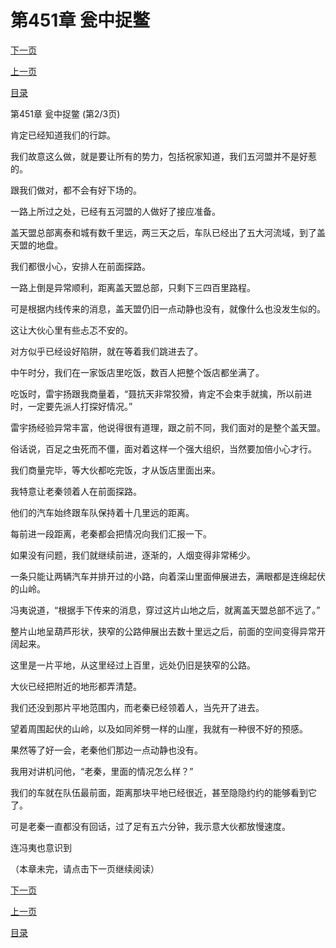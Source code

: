 <h1>第451章   瓮中捉鳖</h1>
            <div><p><a href="./1352_%E7%AC%AC451%E7%AB%A0_%E7%93%AE%E4%B8%AD%E6%8D%89%E9%B3%96.md">下一页</a></p><p><a href="./1350_%E7%AC%AC451%E7%AB%A0_%E7%93%AE%E4%B8%AD%E6%8D%89%E9%B3%96.md">上一页</a></p><p><a href="../">目录</a></p></div>
            <div><p>第451章   瓮中捉鳖 (第2/3页)</p><p>肯定已经知道我们的行踪。</p><p>我们故意这么做，就是要让所有的势力，包括祝家知道，我们五河盟并不是好惹的。</p><p>跟我们做对，都不会有好下场的。</p><p>一路上所过之处，已经有五河盟的人做好了接应准备。</p><p>盖天盟总部离泰和城有数千里远，两三天之后，车队已经出了五大河流域，到了盖天盟的地盘。</p><p>我们都很小心，安排人在前面探路。</p><p>一路上倒是异常顺利，距离盖天盟总部，只剩下三四百里路程。</p><p>可是根据内线传来的消息，盖天盟仍旧一点动静也没有，就像什么也没发生似的。</p><p>这让大伙心里有些忐忑不安的。</p><p>对方似乎已经设好陷阱，就在等着我们跳进去了。</p><p>中午时分，我们在一家饭店里吃饭，数百人把整个饭店都坐满了。</p><p>吃饭时，雷宇扬跟我商量着，“聂抗天非常狡猾，肯定不会束手就擒，所以前进时，一定要先派人打探好情况。”</p><p>雷宇扬经验异常丰富，他说得很有道理，跟之前不同，我们面对的是整个盖天盟。</p><p>俗话说，百足之虫死而不僵，面对着这样一个强大组织，当然要加倍小心才行。</p><p>我们商量完毕，等大伙都吃完饭，才从饭店里面出来。</p><p>我特意让老秦领着人在前面探路。</p><p>他们的汽车始终跟车队保持着十几里远的距离。</p><p>每前进一段距离，老秦都会把情况向我们汇报一下。</p><p>如果没有问题，我们就继续前进，逐渐的，人烟变得非常稀少。</p><p>一条只能让两辆汽车并排开过的小路，向着深山里面伸展进去，满眼都是连绵起伏的山岭。</p><p>冯夷说道，“根据手下传来的消息，穿过这片山地之后，就离盖天盟总部不远了。”</p><p>整片山地呈葫芦形状，狭窄的公路伸展出去数十里远之后，前面的空间变得异常开阔起来。</p><p>这里是一片平地，从这里经过上百里，远处仍旧是狭窄的公路。</p><p>大伙已经把附近的地形都弄清楚。</p><p>我们还没到那片平地范围内，而老秦已经领着人，当先开了进去。</p><p>望着周围起伏的山岭，以及如同斧劈一样的山崖，我就有一种很不好的预感。</p><p>果然等了好一会，老秦他们那边一点动静也没有。</p><p>我用对讲机问他，“老秦，里面的情况怎么样？”</p><p>我们的车就在队伍最前面，距离那块平地已经很近，甚至隐隐约约的能够看到它了。</p><p>可是老秦一直都没有回话，过了足有五六分钟，我示意大伙都放慢速度。</p><p>连冯夷也意识到</p><p>（本章未完，请点击下一页继续阅读）</p></div>
            <div><p><a href="./1352_%E7%AC%AC451%E7%AB%A0_%E7%93%AE%E4%B8%AD%E6%8D%89%E9%B3%96.md">下一页</a></p><p><a href="./1350_%E7%AC%AC451%E7%AB%A0_%E7%93%AE%E4%B8%AD%E6%8D%89%E9%B3%96.md">上一页</a></p><p><a href="../">目录</a></p></div>